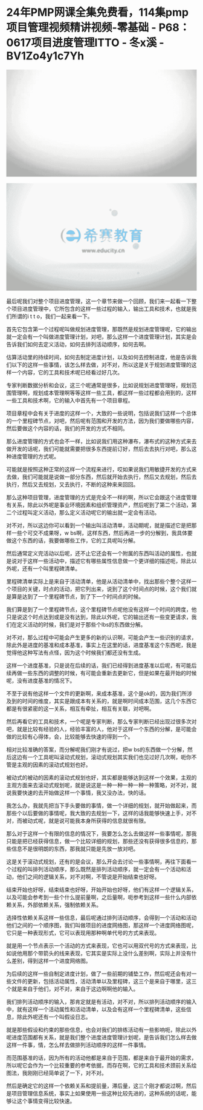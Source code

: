 # 24年PMP网课全集免费看，114集pmp项目管理视频精讲视频-零基础 - P68：0617项目进度管理ITTO - 冬x溪 - BV1Zo4y1c7Yh

![](img/572d297433d120c5bd560dc929bfe963_0.png)

![](img/572d297433d120c5bd560dc929bfe963_1.png)

最后呢我们对整个项目进度管理，这一个章节来做一个回顾，我们来一起看一下整个项目进度管理中，它所包含的这样一些过程的输入，输出工具和技术，也就是我们所谓的i t t o，我们一起来看一下。

首先它包含第一个过程呢叫做规划进度管理，那既然是规划进度管理呢，它的输出就一定会有一个叫做进度管理计划，对吧，那么这样一个进度管理计划，其实是会告诉我们如何去定义活动，如何去排列活动顺序，如何去啊。

估算活动里的持续时间，如何去制定进度计划，以及如何去控制进度，他是告诉我们以下的这样一些事情，该怎么样去做，对不对，所以这是关于规划进度管理的这样一个内容，它的工具和技术呢已经看过好几次。

专家判断数据分析和会议，这三个呢通常是很多，比如说规划进度管理呀，规划范围管理啊，规划成本管理啊等等这样一些工具，都这样一些过程都会用到的，这样一些工具和技术啊，它的输入中首先有一个项目章程。

项目章程中会有关于进度的这样一个，大致的一些说明，包括说我们这样一个总体的一个里程碑节点，对吧，然后呢有范围和开发的方法，因为我们要做哪些内容，然后要做这个内容的话，我们的开发的方式不相同。

那么进度管理的方式也会不一样，比如说我们用这种瀑布，瀑布式的这种方式来去做开发的话呢，我们可能就需要把很多东西提前订好，然后去去执行对吧，那么这种进度管理的方式呢。

可能就是按照这种正常的这样一个流程来进行，哎如果说我们用敏捷开发的方式来去做，我们可能就是说做一部分东西，然后就开始去执行，然后又去规划，然后去执行，然后又去规划，又去执行，不断的这种来来回回。

那么这种项目管理，进度管理的方式是完全不一样的啊，所以它会跟这个进度管理有关系，除此以外呢是事业环境因素和组织管理资产，然后呢到了第二个活动，第二个过程叫定义活动，那么定义活动呢它的输出就一定会有活动。

对不对，所以这边你可以看到一个输出叫活动清单，活动期呢，就是描述它是把那样一些个可交不成果呀，w bs啊，这样东西，然后再进一步的分解到，我具体要做这个东西的话，我要做哪些工作，它的工具呢叫分解。

然后通常定义完活动以后呢，还不止它还会有一个附属的东西叫活动的属性，也就是说对于这样一些活动中，描述它有哪些属性信息做一个更详细的描述呃，除此以外呢，还有一个叫里程碑清单。

里程碑清单实际上是来自于活动清单，他是从活动清单中，找出那些个整个这样一个项目的关键，时点的活动，把它列出来，说到了这个时间点的时候，这个我们就是算是达到了一个里程碑节点，到了下一个时间点的时候。

我们算是到了一个里程碑节点，这个里程碑节点呢他没有这样一个时间的跨度，他只是说这个时点达到或是没有达到，除此以外呢，它的输出还有一些变更请求，我们在定义活动的时候，我们是对于那些个lbs的东西做分解。

对不对，那么过程中可能会产生更多的新的认识啊，可能会产生一些识别的请求，除此外是进度的基准和成本基准，事实上在这里的话，进度基准这个东西呢，我是觉得他这种写法有点怪，因为这个时候我们都还没有生成。

这样一个进度基准，只是说在后续的话，我们已经得到进度基准以后呢，有可能后续再做一些东西的调整的时候，有可能会重新去更新它，但是如果在最开始的时候呢，没有进度基准的情况下。

不至于说有他这样一个文件的更新啊，来成本基准，这个是ok的，因为我们所涉及到的时间的维度，其实是跟成本有关系的，就是啊时间成本范围，这几个东西它都是有很紧密的这一关系，相互有牵扯，相互有关联，对吧啊。

然后再看它的工具和技术，一个呢是专家判断，那么专家判断已经出现过很多次对吧，就是比较有经验的人，经验丰富的人，他对于这样一个东西的分解，是可能会做的比较有心得体，会，比较能够去快速的得到一个。

相对比较准确的答案，而分解呢我们刚才有说过，把w bs的东西做一个分解，然后这边有一个工具呢叫滚动式规划，滚动式规划其实我们也见过好几次啊，呃你不管是主观的因素的滚动式规划也好。

被动式的被动的因素的滚动式规划也好，其实都是能够达到这样一个效果，主观的主观方面来去滚动式规划呢，就是说这是一种一种一种一种一种策略，对不对，就说我要快速的去开始做这样一个事情，我又没办法，快的话。

我怎么办，我就先把当下手头要做的事情，做一个详细的规划，就开始做起来，而那些个以后要做的事情呢，我大致的去规划一下，这样的话我能够快速上手，对不对，而被动式呢，就是说可能我本身所获得的信息就很有限。

那么对于这样一个有限的信息的情况下，我要怎么怎么去做这样一些事情呢，那我只能是把已经获得信息，做一个比较详细的规划，那些还没有获得很多信息的，那些信息不是很明朗的东西，那我就只能是先放一放对吧。

这是关于滚动式规划，还有的是会议，那么开会去讨论一些事情啊，再往下面看一个过程的叫排列活动顺序，那么既然是排列活动顺序，就一定会有一个活动和活动，他们之间的逻辑关系，对不对啊，不管说是开始结束也好呀。

结束开始也好呀，结束结束也好呀，开始开始也好呀，他们有这样一个逻辑关系，以及可能会参考到一些个什么提前量啊，之后量啊，呃参考到这样一些什么内部依赖关系，外部依赖关系，强制依赖关系。

选择性依赖关系这样一些信息，最后呢通过排列活动顺序，会得到一个活动和活动他们之间的一个顺序图，我们叫做项目的进度网络图，那这样一个进度网络图呢，它只是一种表现形式，它可以表现用那种啊单代号的方式来表现。

就是用一个节点表示一个活动的方式来表现，它也可以用双代号的方式来表现，比如说他用那个带箭头的线来表现，它其实是实际上没什么差别啊，实际上并没有什么差别，得到这样一个进度网络图。

为后续的这样一些自制定进度计划，做了一些前期的铺垫工作，然后呢还会有对一些文件的更新，包括活动属性，活动清单以及里程碑，这三个是来自于哪里，这三个就是来自于他们，对不对，来自于这边啊啊他的输入。

我们排列活动顺序的输入，那肯定就是有活动，对不对，所以排列活动顺序的输入中，就有这样一个活动属性和活动清单，以及会有这样一个里程碑清单，这些信息，除此外呢还有一个叫假设日志。

就是那些假设和约束的那些信息，也会对我们的排练活动有一些影响呃，除此以外呢进度范围都有关系，就是我们整个进度进度管理计划呢，是告诉我们怎么样去做这样一件事，情，怎么样去做排列活动顺序的这样一件事情。

而范围基准的话，因为所有的活动他都是来自于范围，都是来自于最开始的需求，所以呢它会作为一个比较重要的参考依据，而存在啊，它的工具和技术颈前关系绘图法，我刚刚已经简单说了一下，对不对。

然后是确定它的这样一个依赖关系和提前量，滞后量，这三个刚才都说过啊，然后是项目管理信息系统，事实上如果使用一些这种比较先进的，这种系统的话呢，能够让这个事情变得比较快速。

